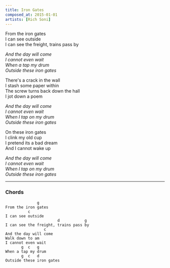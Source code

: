 ```yaml
---
title: Iron Gates
composed_at: 2015-01-01
artists: [Rich Soni]
---
```


From the iron gates  
I can see outside  
I can see the freight, trains pass by  

*And the day will come*  
*I cannot even wait*  
*When a tap my drum*  
*Outside these iron gates*  

There's a crack in the wall  
I stash some paper within  
The screw turns back down the hall  
I jot down a poem  

*And the day will come*  
*I cannot even wait*  
*When I tap on my drum*  
*Outside these iron gates*  

On these iron gates  
I clink my old cup  
I pretend its a bad dream  
And I cannot wake up  

*And the day will come*  
*I cannot even wait*  
*When I tap on my drum*  
*Outside these iron gates*  

---

### Chords

```
              g
From the iron gates
          c  
I can see outside  
                       d           g  
I can see the freight, trains pass by  
                 c  
And the day will come   
Walk down to am  
I cannot even wait  
       g  c   g  
When a tap my drum  
       g  c   d  
Outside these iron gates  

```
